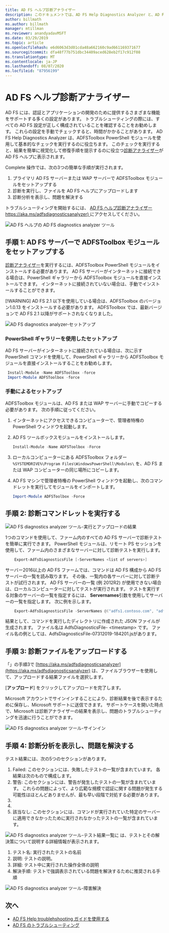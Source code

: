 ```yaml
---
title: AD FS ヘルプ診断アナライザー
description: このドキュメントでは、AD FS Help Diagnostics Analyzer と、AD FS 診断 PowerShell モジュールを使用して基本的なチェックを実行する方法について説明します。
author: billmath
ms.author: billmath
manager: mtillman
ms.reviewer: anandyadavMSFT
ms.date: 03/29/2019
ms.topic: article
ms.openlocfilehash: e6d6063d3d01cda48a662160c9ad661169371677
ms.sourcegitcommit: dfa48f77b751dbc34409aced628eb2f17c912f08
ms.translationtype: MT
ms.contentlocale: ja-JP
ms.lasthandoff: 08/07/2020
ms.locfileid: "87956199"
---
```

# <a name="ad-fs-help-diagnostics-analyzer"></a>AD FS ヘルプ診断アナライザー

AD FS には、認証とアプリケーションの開発のために提供するさまざまな機能をサポートする多くの設定があります。 トラブルシューティングの際には、すべての AD FS 設定が正しく構成されていることを確認することをお勧めします。 これらの設定を手動でチェックすると、時間がかかることがあります。 AD FS Help Diagnostics Analyzer は、ADFSToolbox PowerShell モジュールを使用して基本的なチェックを実行するのに役立ちます。 このチェックを実行すると、結果を簡単に視覚化して修復手順を提示するのに役立つ[診断アナライザー](https://aka.ms/adfsdiagnosticsanalyzer)が AD FS ヘルプに表示されます。

Complete 操作では、次の3つの簡単な手順が実行されます。

1. プライマリ AD FS サーバーまたは WAP サーバーで ADFSToolbox モジュールをセットアップする
2. 診断を実行し、ファイルを AD FS ヘルプにアップロードします
3. 診断分析を表示し、問題を解決する

トラブルシューティングを開始するには、 [AD FS ヘルプ診断アナライザー https://aka.ms/adfsdiagnosticsanalyzer) ](https://aka.ms/adfsdiagnosticsanalyzer)にアクセスしてください。

![AD FS ヘルプの AD FS diagnostics analyzer ツール](media/ad-fs-diagonostics-analyzer/home.png)

## <a name="step-1-setup-the-adfstoolbox-module-on-ad-fs-server"></a>手順 1: AD FS サーバーで ADFSToolbox モジュールをセットアップする

[診断アナライザー](https://aka.ms/adfsdiagnosticsanalyzer)を実行するには、ADFSToolbox PowerShell モジュールをインストールする必要があります。 AD FS サーバーがインターネットに接続できる場合は、PowerShell ギャラリーから ADFSToolbox モジュールを直接インストールできます。 インターネットに接続されていない場合は、手動でインストールすることができます。

[!WARNING]
AD FS 2.1 以下を使用している場合は、ADFSToolbox のバージョン1.0.13 をインストールする必要があります。 ADFSToolbox では、最新バージョンで AD FS 2.1 以降がサポートされなくなりました。

![AD FS diagnostics analyzer-セットアップ](media/ad-fs-diagonostics-analyzer/step1_v2.png)

### <a name="setup-using-powershell-gallery"></a>PowerShell ギャラリーを使用したセットアップ

AD FS サーバーがインターネットに接続されている場合は、次に示す PowerShell コマンドを使用して、PowerShell ギャラリーから ADFSToolbox モジュールを直接インストールすることをお勧めします。

   ```powershell
    Install-Module -Name ADFSToolbox -force
    Import-Module ADFSToolbox -force
   ```

### <a name="setup-manually"></a>手動によるセットアップ

ADFSToolbox モジュールは、AD FS または WAP サーバーに手動でコピーする必要があります。 次の手順に従ってください。

1. インターネットにアクセスできるコンピューターで、管理者特権の PowerShell ウィンドウを起動します。
2. AD FS ツールボックスモジュールをインストールします。

    ```powershell
    Install-Module -Name ADFSToolbox -Force
    ```
3. ローカルコンピューターにある ADFSToolbox フォルダー `%SYSTEMDRIVE%\Program Files\WindowsPowerShell\Modules\` を、AD FS または WAP コンピューターの同じ場所にコピーします。

4. AD FS マシンで管理者特権の PowerShell ウィンドウを起動し、次のコマンドレットを実行してモジュールをインポートします。

    ```powershell
    Import-Module ADFSToolbox -Force
    ```

## <a name="step-2-execute-the-diagnostics-cmdlet"></a>手順 2: 診断コマンドレットを実行する

![AD FS diagnostics analyzer ツール-実行とアップロードの結果](media/ad-fs-diagonostics-analyzer/step2_v2.png)

1つのコマンドを使用して、ファーム内のすべての AD FS サーバーで診断テストを簡単に実行できます。 PowerShell モジュールは、リモート PS セッションを使用して、ファーム内のさまざまなサーバーに対して診断テストを実行します。

```powershell
    Export-AdfsDiagnosticsFile [-ServerNames <list of servers>]
```

サーバー2016以上の AD FS ファームでは、コマンドは AD FS 構成から AD FS サーバーの一覧を読み取ります。 その後、一覧内の各サーバーに対して診断テストが試行されます。 AD FS サーバーの一覧 (例 2012R2) が使用できない場合は、ローカルコンピューターに対してテストが実行されます。 テストを実行する対象のサーバーの一覧を指定するには、 **Servernames**引数を使用してサーバーの一覧を指定します。 次に例を示します。

```powershell
    Export-AdfsDiagnosticsFile -ServerNames @("adfs1.contoso.com", "adfs2.contoso.com")
```

結果として、コマンドを実行したディレクトリに作成された JSON ファイルが生成されます。 ファイル名は AdfsDiagnosticsFile- \<timestamp\> です。 ファイル名の例としては、AdfsDiagnosticsFile-07312019-184201.jsがあります。

## <a name="step-3-upload-the-diagnostics-file"></a>手順 3: 診断ファイルをアップロードする

「」の手順3で [https://aka.ms/adfsdiagnosticsanalyzer](https://aka.ms/adfsdiagnosticsanalyzer) は、ファイルブラウザーを使用して、アップロードする結果ファイルを選択します。

[**アップロード**] をクリックしてアップロードを完了します。

Microsoft アカウントでサインインすることにより、診断結果を後で表示するために保存し、Microsoft サポートに送信できます。 サポートケースを開いた時点で、Microsoft は診断アナライザーの結果を表示し、問題のトラブルシューティングを迅速に行うことができます。

![AD FS diagnostics analyzer ツール-サインイン](media/ad-fs-diagonostics-analyzer/sign_in_step.png)

## <a name="step-4-view-diagnostics-analysis-and-resolve-any-issues"></a>手順 4: 診断分析を表示し、問題を解決する

テスト結果には、次の5つのセクションがあります。

1. Failed: このセクションには、失敗したテストの一覧が含まれています。 各結果は次のもので構成します。
2. 警告: このセクションには、警告が発生したテストの一覧が含まれています。 これらの問題によって、より広範な規模で認証に関する問題が発生する可能性はほとんどありませんが、最も早い段階で対処する必要があります。
3. [成功]: このセクションには、合格したテストのうち、ユーザーに対してアクション項目がないテストの一覧が表示されます。
4. [未実行]: このセクションには、情報が不足しているために実行できなかったテストの一覧が含まれています。
5. 該当なし: このセクションには、コマンドが実行されていた特定のサーバーに適用できなかったために実行されなかったテストの一覧が含まれています。

![AD FS diagnostics analyzer ツール-テスト結果一覧に ](media/ad-fs-diagonostics-analyzer/step3a_v3.png) は、テストとその解決策について説明する詳細情報が表示されます。

1. テスト名: 実行されたテストの名前
2. 説明: テストの説明。
3. 詳細: テスト中に実行された操作全体の説明
4. 解決手順: テストで強調表示されている問題を解決するために推奨される手順

![AD FS diagnostics analyzer ツール-障害解決](media/ad-fs-diagonostics-analyzer/step3b_v3.png)

## <a name="next"></a>次へ

- [AD FS Help troublehshooting ガイドを使用する](https://aka.ms/adfshelp/troubleshooting )
- [AD FS のトラブルシューティング](ad-fs-tshoot-overview.md)

